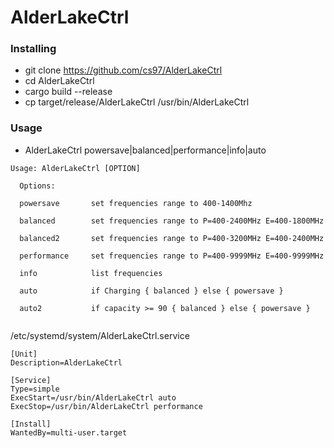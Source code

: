 # AlderLakeCtrl

### Installing
* git clone https://github.com/cs97/AlderLakeCtrl
* cd AlderLakeCtrl
* cargo build --release
* cp target/release/AlderLakeCtrl /usr/bin/AlderLakeCtrl

### Usage
* AlderLakeCtrl powersave|balanced|performance|info|auto

```
Usage: AlderLakeCtrl [OPTION]

  Options:
  
  powersave       set frequencies range to 400-1400Mhz
  
  balanced        set frequencies range to P=400-2400MHz E=400-1800MHz
  
  balanced2       set frequencies range to P=400-3200MHz E=400-2400MHz

  performance     set frequencies range to P=400-9999MHz E=400-9999MHz
  
  info            list frequencies
  
  auto            if Charging { balanced } else { powersave }
  
  auto2           if capacity >= 90 { balanced } else { powersave }


```

/etc/systemd/system/AlderLakeCtrl.service
```
[Unit]
Description=AlderLakeCtrl

[Service]
Type=simple
ExecStart=/usr/bin/AlderLakeCtrl auto
ExecStop=/usr/bin/AlderLakeCtrl performance

[Install]
WantedBy=multi-user.target
```
